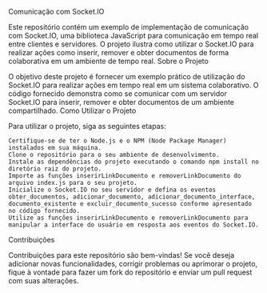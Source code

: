Comunicação com Socket.IO

Este repositório contém um exemplo de implementação de comunicação com Socket.IO, uma biblioteca JavaScript para comunicação em tempo real entre clientes e servidores. O projeto ilustra como utilizar o Socket.IO para realizar ações como inserir, remover e obter documentos de forma colaborativa em um ambiente de tempo real.
Sobre o Projeto

O objetivo deste projeto é fornecer um exemplo prático de utilização do Socket.IO para realizar ações em tempo real em um sistema colaborativo. O código fornecido demonstra como se comunicar com um servidor Socket.IO para inserir, remover e obter documentos de um ambiente compartilhado.
Como Utilizar o Projeto

Para utilizar o projeto, siga as seguintes etapas:

    Certifique-se de ter o Node.js e o NPM (Node Package Manager) instalados em sua máquina.
    Clone o repositório para o seu ambiente de desenvolvimento.
    Instale as dependências do projeto executando o comando npm install no diretório raiz do projeto.
    Importe as funções inserirLinkDocumento e removerLinkDocumento do arquivo index.js para o seu projeto.
    Inicialize o Socket.IO no seu servidor e defina os eventos obter_documentos, adicionar_documento, adicionar_documento_interface, documento_existente e excluir_documento_sucesso conforme apresentado no código fornecido.
    Utilize as funções inserirLinkDocumento e removerLinkDocumento para manipular a interface do usuário em resposta aos eventos do Socket.IO.

Contribuições

Contribuições para este repositório são bem-vindas! Se você deseja adicionar novas funcionalidades, corrigir problemas ou aprimorar o projeto, fique à vontade para fazer um fork do repositório e enviar um pull request com suas alterações.
